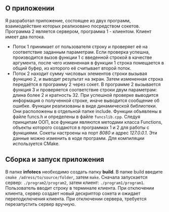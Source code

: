 
## О приложении
Я разработал приложение, состоящее из двух программ, взаимодействие которых реализовано посредством сокетов.
Программа 2 является сервером, программа 1 - клиентом.
Клиент имеет два потока.  
- Поток 1 принимает от пользователя строку и проверяет её на соответствие заданным параметрам. 
Если проверка успешна, производится вызов функции 1 с введенной строкой в качестве аргумента, после чего измененная в функции 1 строка помещается в общий буфер, из которого её считывает второй поток.
- Поток 2 находит сумму числовых элементов строки вызывая функцию 2, и выводит результат на экран. Затем измененная строка передаётся в программу 2 через сокет. В программе 2 вызывается функция 3 и проверяется соответствие строки двум параметрам: длина более  2 и кратность 32. При успешной проверке выводится информация о полученной строке, иначе выводится сообщение об ошибке.
Функции реализованы в виде динамической библиотеки. Они расположены в отдельной папке include. 
Функции объявлены в файле funcs.h и определены в файле `funcslib.cpp`. 
Следуя принципам ООП, все функции являются методами класса Functions, объекты которого создаются в программах 1 и 2 для работы с функциями.
Сокеты настроены на порт _8080_ и адрес _127.0.0.1_. Эти данные можно изменить в коде программ. 
Для компиляции используется CMake.


## Сборка и запуск приложения 
В папке **infotecs** необходимо создать папку **build**.
В папке build введите `cmake /adress/to/source/folder`, затем `make`.
Сначала запускается сервер: 
`./program2/program2`, 
затем клиент: 
`./program1/program1`.
Пользователь вводит строку в терминале клиента. 
При отключении клиента, сервер создает новый дескриптор сокета и ожидает переподключения клиента. При отключении сервера, требуется перезапустить сервер вручную.
